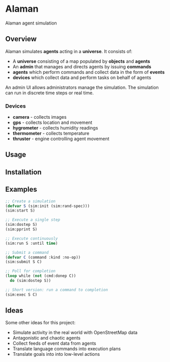 # Alaman

Alaman agent simulation

## Overview

Alaman simulates **agents** acting in a **universe**. It consists of:

* A **universe** consisting of a map populated by **objects** and **agents**
* An **admin** that manages and directs agents by issuing **commands**
* **agents** which perform commands and collect data in the form of **events**
* **devices** which collect data and perform tasks on behalf of agents

An admin UI allows administrators manage the simulation.
The simulation can run in discrete time steps or real time.

### Devices

* **camera** - collects images
* **gps** - collects location and movement
* **hygrometer** - collects humidity readings
* **thermometer** - collects temperature
* **thruster** - engine controlling agent movement

## Usage

## Installation

## Examples

```lisp
;; Create a simulation
(defvar S (sim:init (sim:rand-spec)))
(sim:start S)

;; Execute a single step
(sim:dostep S)
(sim:pprint S)

;; Execute continuously
(sim:run S :until time)

;; Submit a command
(defvar C (command :kind :no-op))
(sim:submit S C)

;; Poll for completion
(loop while (not (cmd:donep C))
  do (sim:dostep S))

;; Short version: run a command to completion
(sim:exec S C)
```

## Ideas

Some other ideas for this project:

* Simulate activity in the real world with OpenStreetMap data
* Antagonistic and chaotic agents
* Collect feeds of event data from agents
* Translate language commands into execution plans
* Translate goals into into low-level actions
